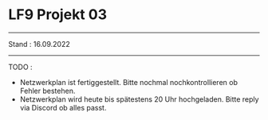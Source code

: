 
# LF9 Projekt 03
______
Stand : 16.09.2022
______
TODO :
- Netzwerkplan ist fertiggestellt. Bitte nochmal nochkontrollieren ob Fehler bestehen.
- Netzwerkplan wird heute bis spätestens 20 Uhr hochgeladen. Bitte reply via Discord ob alles passt.
